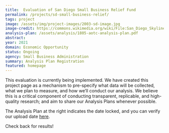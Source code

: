 ```yaml
---
title:  Evaluation of San Diego Small Business Relief Fund
permalink: /projects/sd-small-business-relief/
tags: project  
image: /assets/img/project-images/2003-sd-image.jpg
image-credit: https://commons.wikimedia.org/wiki/File:San_Diego_Skyline_at_Dawn.jpg
analysis-plan: /assets/analysis/1805-aotc-analysis-plan.pdf
abstract:  
year: 2021
domain: Economic Opportunity
status: Ongoing
agency: Small Business Administration
summary: Analysis Plan Registration
featured: homepage
---
```


This evaluation is currently being implemented. We have created this project page as a mechanism to pre-specify what data will be collected, what we plan to measure, and how we’ll conduct our analysis. We believe this is a critical component of conducting transparent, replicable, and high-quality research; and aim to share our Analysis Plans whenever possible.

The Analysis Plan at the right indicates the date locked, and you can verify our upload date <a href="https://github.com/gsa-oes/office-of-evaluation-sciences/commits/master/assets/analysis/1805-aotc-analysis-plan.pdf">here</a>. 

Check back for results!
